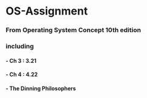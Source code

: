 # OS-Assignment
### From Operating System Concept 10th edition
### including
#### - Ch 3 : 3.21
#### - Ch 4 : 4.22
#### - The Dinning Philosophers
